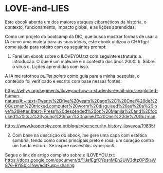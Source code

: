 # LOVE-and-LIES
Este ebook aborda um dos maiores ataques cibernéticos da história,  o contexto, funcionamento, impacto global, e as lições aprendidas.

Como um projeto do bootcamp da DIO, que busca mostrar formas de usar a IA como uma muleta para as suas ideias, este ebook utilizou o CHATgpt como ajuda para roteiro com os seguintes prompt:
1. Farei um ebook sobre o ILOVEYOU.txt com  seguinte estrutura:
   a. Introdução: O que é um malware e o contexto dos anos 2000.
   b. Sobre o vírus
   c. Lições aprendidas com isso.

A IA me retornou _bulllet points_ como guia para a minha pesquisa, o conteúdo foi verificado e escrito com base nessas fontes:

https://whyy.org/segments/iloveyou-how-a-students-email-virus-exploited-human-nature/#:~:text=Twenty%2Dfive%20years%20ago%2C%20Onel%20de%20Guzman%20tricked,computer%20worm%20disguised%20as%20a%20love%20letter.&text=Press%20descended%20on%20Manila%20and%20focused%20its,a%20young%20man%20named%20Onel%20de%20Guzman.

https://www.kaspersky.com.br/blog/cybersecurity-history-iloveyou/19835/

2. Com base na descrição do ebook, me gere uma capa com estética sombria, tendo como cores principais preto e rosa, um coração contra um fundo escuro. Se inspire nos estilos cyberpunk.


Segue o link do artigo completo sobre o ILOVEYOU.txt:
https://docs.google.com/document/d/1iJafEgfCYpsnMEn2UW3dtzOPj5laW876-RYi8bjc1Nw/edit?usp=sharing
